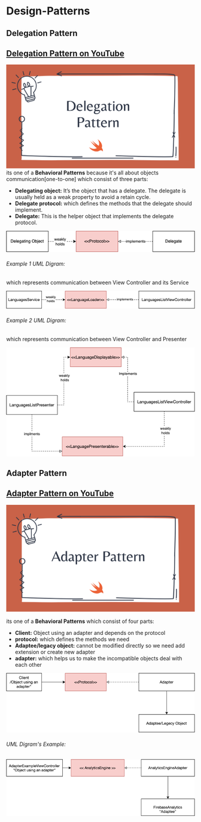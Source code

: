 # Design-Patterns

## Delegation Pattern
## [ Delegation Pattern on YouTube](https://youtu.be/-rZIJxm8B0s)
[![](DelegationPattern/DelegationPattern/Resources/banner.png)](https://youtu.be/-rZIJxm8B0s)
its one of a <b>Behavioral Patterns</b> because it's all about objects communication[one-to-one] which consist of three parts:
- <b>Delegating object:</b> It’s the object that has a delegate. The delegate is usually held as a weak property to avoid a retain cycle.
- <b>Delegate protocol:</b> which defines the methods that the delegate should implement.
- <b>Delegate:</b> This is the helper object that implements the delegate protocol.

[![](Resources/DelegationPattern/Delegation-Pattern.png)](https://youtu.be/-rZIJxm8B0s)
<h6 align="left">Example 1 UML Digram:</h6>which represents communication between View Controller and its Service

[![](Resources/DelegationPattern/delegation-pattern-ex-1.png)]()

<h6 align="left">Example 2 UML Digram:</h6> which represents communication between View Controller and Presenter

[![](Resources/DelegationPattern/delegation-pattern-ex-2.png)]()

## Adapter Pattern
## [ Adapter Pattern on YouTube]()
[![](AdapterPattern/AdapterPattern/Resources/adapter-banner.png)]()

its one of a <b>Behavioral Patterns</b> which consist of four parts:
- <b>Client:</b> Object using an adapter and depends on the protocol
- <b>protocol:</b> which defines the methods we need 
- <b>Adaptee/legacy object:</b> cannot be modified directly so we need add extension or create new adapter
- <b>adapter:</b> which helps us to make the incompatible objects deal with each other

[![](AdapterPattern/AdapterPattern/Resources/AdapterPattern.png)]()
<h6 align="left">UML Digram's Example:</h6>

[![](AdapterPattern/AdapterPattern/Resources/AdapterPattern-example.png)]()
